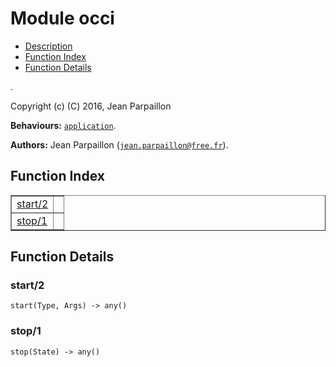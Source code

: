 

# Module occi #
* [Description](#description)
* [Function Index](#index)
* [Function Details](#functions)

.

Copyright (c) (C) 2016, Jean Parpaillon

__Behaviours:__ [`application`](application.md).

__Authors:__ Jean Parpaillon ([`jean.parpaillon@free.fr`](mailto:jean.parpaillon@free.fr)).

<a name="index"></a>

## Function Index ##


<table width="100%" border="1" cellspacing="0" cellpadding="2" summary="function index"><tr><td valign="top"><a href="#start-2">start/2</a></td><td></td></tr><tr><td valign="top"><a href="#stop-1">stop/1</a></td><td></td></tr></table>


<a name="functions"></a>

## Function Details ##

<a name="start-2"></a>

### start/2 ###

`start(Type, Args) -> any()`

<a name="stop-1"></a>

### stop/1 ###

`stop(State) -> any()`

